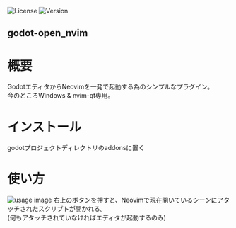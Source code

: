 ![License](https://img.shields.io/badge/license-MIT-blue.svg)
![Version](https://img.shields.io/badge/version-1.0.0-brightgreen.svg)

godot-open_nvim
---

# 概要
GodotエディタからNeovimを一発で起動する為のシンプルなプラグイン。<br>今のところWindows & nvim-qt専用。

# インストール
godotプロジェクトディレクトリのaddonsに置く

# 使い方
<img src="./images/open_nvim_button.png" alt="usage image"/>
右上のボタンを押すと、Neovimで現在開いているシーンにアタッチされたスクリプトが開かれる。<br>
(何もアタッチされていなければエディタが起動するのみ)

